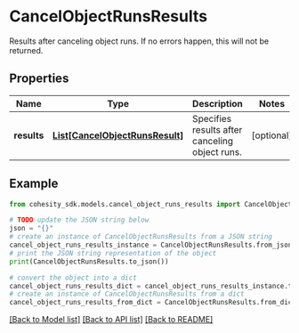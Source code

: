 # CancelObjectRunsResults

Results after canceling object runs. If no errors happen, this will not be returned.

## Properties

Name | Type | Description | Notes
------------ | ------------- | ------------- | -------------
**results** | [**List[CancelObjectRunsResult]**](CancelObjectRunsResult.md) | Specifies results after canceling object runs. | [optional] 

## Example

```python
from cohesity_sdk.models.cancel_object_runs_results import CancelObjectRunsResults

# TODO update the JSON string below
json = "{}"
# create an instance of CancelObjectRunsResults from a JSON string
cancel_object_runs_results_instance = CancelObjectRunsResults.from_json(json)
# print the JSON string representation of the object
print(CancelObjectRunsResults.to_json())

# convert the object into a dict
cancel_object_runs_results_dict = cancel_object_runs_results_instance.to_dict()
# create an instance of CancelObjectRunsResults from a dict
cancel_object_runs_results_from_dict = CancelObjectRunsResults.from_dict(cancel_object_runs_results_dict)
```
[[Back to Model list]](../README.md#documentation-for-models) [[Back to API list]](../README.md#documentation-for-api-endpoints) [[Back to README]](../README.md)


